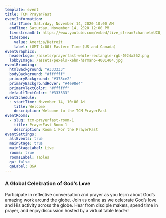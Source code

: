 ```yaml
---
template: event
title: TCM PrayerFast
eventInformation:
  startTime: Saturday, November 14, 2020 10:00 AM
  endTime: Saturday, November 14, 2020 12:00 PM
  livestreamUrl: https://www.youtube.com/embed/live_stream?channel=UC0_fTUzhujI26YCAy-ybBDA&autoplay=1&cc_load_policy=1&controls=0&iv_load_policy=3&modestbranding=1
  timezone:
    value: America/Detroit
    label: (GMT-4:00) Eastern Time (US and Canada)
eventGraphics:
  headerLogo: /assets/prayerfast-white-rectangle-rgb-1024x362.png
  lobbyImage: /assets/pexels-kehn-hermano-4001404.jpg
eventBranding:
  htmlBackground: "#333333"
  bodyBackground: "#ffffff"
  primaryBackground: "#378ce2"
  primaryBackgroundHover: "#4e98e4"
  primaryTextColor: "#ffffff"
  defaultTextColor: "#333333"
eventSchedule:
  - startTime: November 14, 10:00 AM
    title: Welcome
    description: Welcome to the TCM PrayerFast
eventRooms:
  - slug: tcm-prayerfast-room-1
    title: PrayerFast Room 1
    description: Room 1 For the PrayerFast
eventSettings:
  allEvents: true
  mainStage: true
  mainStageLabel: Live
  rooms: true
  roomsLabel: Tables
  qa: false
  qaLabel: Q&A
---
```

### A Global Celebration of God’s Love

Participate in reflective conversation and prayer as you learn about God’s amazing work around the globe. Join us online as we celebrate God’s love and His activity across the globe. Hear from disciple makers, spend time in prayer, and enjoy discussion hosted by a virtual table leader!